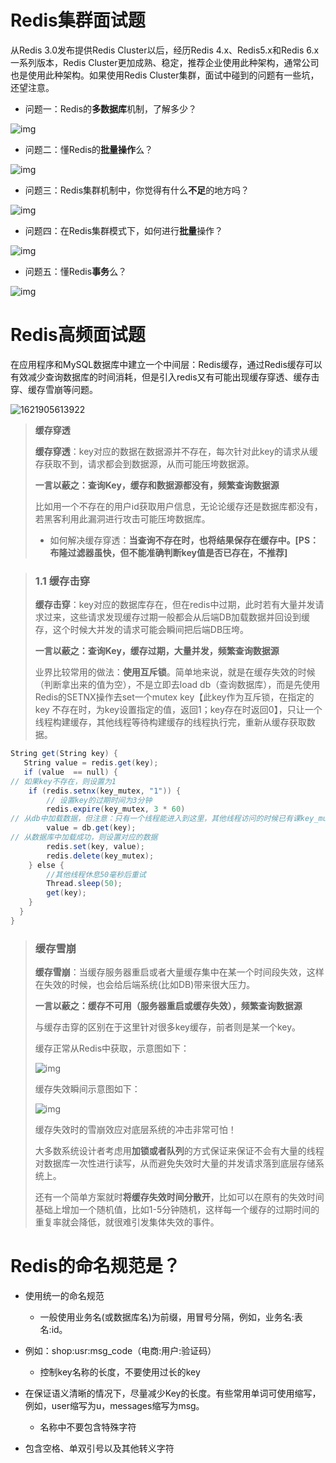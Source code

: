 #  **Redis集群面试题**

从Redis 3.0发布提供Redis Cluster以后，经历Redis 4.x、Redis5.x和Redis 6.x一系列版本，Redis Cluster更加成熟、稳定，推荐企业使用此种架构，通常公司也是使用此种架构。如果使用Redis Cluster集群，面试中碰到的问题有一些坑，还望注意。

- 问题一：Redis的**多数据库**机制，了解多少？

![img](E:\Redis\Redis\assets\wps7-1621905524812.jpg) 

- 问题二：懂Redis的**批量操作**么？

![img](E:\Redis\Redis\assets\wps8-1621905524812.jpg) 

- 问题三：Redis集群机制中，你觉得有什么**不足**的地方吗？

![img](E:\Redis\Redis\assets\wps9-1621905524812.jpg) 

- 问题四：在Redis集群模式下，如何进行**批量**操作？

![img](E:\Redis\Redis\assets\wps10-1621905524812.jpg) 

- 问题五：懂Redis**事务**么？

![img](E:\Redis\Redis\assets\wps11-1621905524813.jpg) 

# **Redis高频面试题**

在应用程序和MySQL数据库中建立一个中间层：Redis缓存，通过Redis缓存可以有效减少查询数据库的时间消耗，但是引入redis又有可能出现缓存穿透、缓存击穿、缓存雪崩等问题。

![1621905613922](E:\Redis\Redis\assets\1621905613922.png)

> **缓存穿透**
>
> **缓存穿透**：key对应的数据在数据源并不存在，每次针对此key的请求从缓存获取不到，请求都会到数据源，从而可能压垮数据源。
>
> **一言以蔽之：查询Key，缓存和数据源都没有，频繁查询数据源**
>
> 比如用一个不存在的用户id获取用户信息，无论论缓存还是数据库都没有，若黑客利用此漏洞进行攻击可能压垮数据库。
>
> - 如何解决缓存穿透：**当查询不存在时，也将结果保存在缓存中。[PS：布隆过滤器虽快，但不能准确判断key值是否已存在，不推荐]**

> ### 1.1  **缓存击穿**
>
> **缓存击穿**：key对应的数据库存在，但在redis中过期，此时若有大量并发请求过来，这些请求发现缓存过期一般都会从后端DB加载数据并回设到缓存，这个时候大并发的请求可能会瞬间把后端DB压垮。
>
> **一言以蔽之：查询Key，缓存过期，大量并发，频繁查询数据源**
>
> 业界比较常用的做法：**使用互斥锁**。简单地来说，就是在缓存失效的时候（判断拿出来的值为空），不是立即去load db（查询数据库），而是先使用Redis的SETNX操作去set一个mutex key【此key作为互斥锁，在指定的 key 不存在时，为key设置指定的值，返回1；key存在时返回0】，只让一个线程构建缓存，其他线程等待构建缓存的线程执行完，重新从缓存获取数据。

```java
String get(String key) {  
   String value = redis.get(key);  
   if (value  == null) {  
// 如果key不存在，则设置为1
    if (redis.setnx(key_mutex, "1")) {  
        // 设置key的过期时间为3分钟  
        redis.expire(key_mutex, 3 * 60)  
// 从db中加载数据，但注意：只有一个线程能进入到这里，其他线程访问的时候已有课key_mutex
        value = db.get(key);  
// 从数据库中加载成功，则设置对应的数据
        redis.set(key, value);  
        redis.delete(key_mutex);  
    } else {  
        //其他线程休息50毫秒后重试  
        Thread.sleep(50);  
        get(key);  
    }  
  }  
}  
```

> ###  **缓存雪崩**
>
> **缓存雪崩**：当缓存服务器重启或者大量缓存集中在某一个时间段失效，这样在失效的时候，也会给后端系统(比如DB)带来很大压力。
>
> **一言以蔽之：缓存不可用（服务器重启或缓存失效），频繁查询数据源**
>
> 与缓存击穿的区别在于这里针对很多key缓存，前者则是某一个key。
>
> 缓存正常从Redis中获取，示意图如下：
>
> ![img](E:\Redis\Redis\assets\wps12-1621905770442.jpg) 
>
> 缓存失效瞬间示意图如下：
>
> ![img](E:\Redis\Redis\assets\wps13.jpg) 
>
> 缓存失效时的雪崩效应对底层系统的冲击非常可怕！
>
> 大多数系统设计者考虑用**加锁或者队列**的方式保证来保证不会有大量的线程对数据库一次性进行读写，从而避免失效时大量的并发请求落到底层存储系统上。
>
> 还有一个简单方案就时**将缓存失效时间分散开**，比如可以在原有的失效时间基础上增加一个随机值，比如1-5分钟随机，这样每一个缓存的过期时间的重复率就会降低，就很难引发集体失效的事件。

#  **R**edis的命名规范是？

- 使用统一的命名规范
  - 一般使用业务名(或数据库名)为前缀，用冒号分隔，例如，业务名:表名:id。

- 例如：shop:usr:msg_code（电商:用户:验证码）
  - 控制key名称的长度，不要使用过长的key 

- 在保证语义清晰的情况下，尽量减少Key的长度。有些常用单词可使用缩写，例如，user缩写为u，messages缩写为msg。
  - 名称中不要包含特殊字符

-  包含空格、单双引号以及其他转义字符



